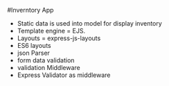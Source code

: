 #Inverntory App

- Static data is used into model for display inventory
- Template engine = EJS.
- Layouts = express-js-layouts
- ES6 layouts
- json Parser
- form data validation
- validation Middleware
- Express Validator as middleware